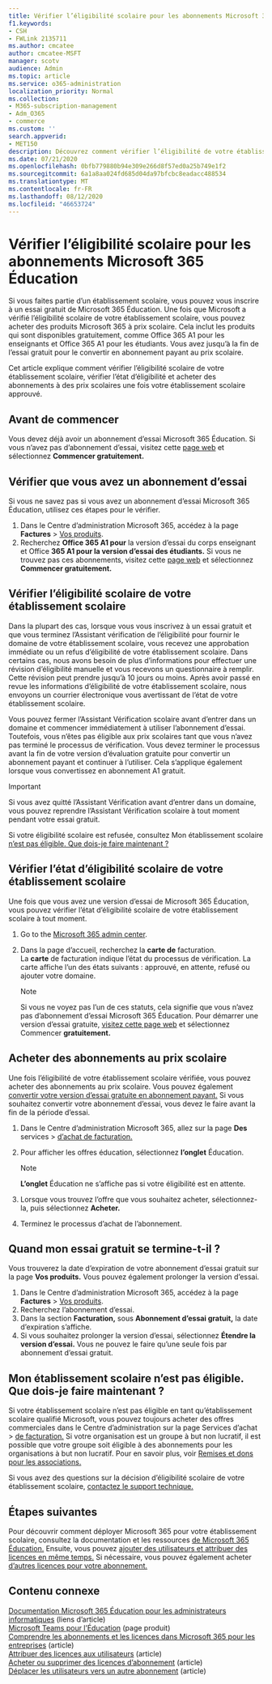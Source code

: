 ```yaml
---
title: Vérifier l’éligibilité scolaire pour les abonnements Microsoft 365 Éducation
f1.keywords:
- CSH
- FWLink 2135711
ms.author: cmcatee
author: cmcatee-MSFT
manager: scotv
audience: Admin
ms.topic: article
ms.service: o365-administration
localization_priority: Normal
ms.collection:
- M365-subscription-management
- Adm_O365
- commerce
ms.custom: ''
search.appverid:
- MET150
description: Découvrez comment vérifier l’éligibilité de votre établissement scolaire à la tarification scolaire Microsoft 365 Éducation.
ms.date: 07/21/2020
ms.openlocfilehash: 0bfb779880b94e309e266d8f57ed0a25b749e1f2
ms.sourcegitcommit: 6a1a8aa024fd685d04da97bfcbc8eadacc488534
ms.translationtype: MT
ms.contentlocale: fr-FR
ms.lasthandoff: 08/12/2020
ms.locfileid: "46653724"
---
```

# <a name="verify-academic-eligibility-for-microsoft-365-education-subscriptions"></a>Vérifier l’éligibilité scolaire pour les abonnements Microsoft 365 Éducation

Si vous faites partie d’un établissement scolaire, vous pouvez vous inscrire à un essai gratuit de Microsoft 365 Éducation. Une fois que Microsoft a vérifié l’éligibilité scolaire de votre établissement scolaire, vous pouvez acheter des produits Microsoft 365 à prix scolaire. Cela inclut les produits qui sont disponibles gratuitement, comme Office 365 A1 pour les enseignants et Office 365 A1 pour les étudiants. Vous avez jusqu’à la fin de l’essai gratuit pour le convertir en abonnement payant au prix scolaire.

Cet article explique comment vérifier l’éligibilité scolaire de votre établissement scolaire, vérifier l’état d’éligibilité et acheter des abonnements à des prix scolaires une fois votre établissement scolaire approuvé.

## <a name="before-you-begin"></a>Avant de commencer

Vous devez déjà avoir un abonnement d’essai Microsoft 365 Éducation. Si vous n’avez pas d’abonnement d’essai, visitez cette [page web](https://www.microsoft.com/microsoft-365/academic/compare-office-365-education-plans?activetab=tab%3aprimaryr1) et sélectionnez **Commencer gratuitement.**

## <a name="verify-that-you-have-a-trial-subscription"></a>Vérifier que vous avez un abonnement d’essai

Si vous ne savez pas si vous avez un abonnement d’essai Microsoft 365 Éducation, utilisez ces étapes pour le vérifier.

1. Dans le Centre d’administration Microsoft 365, accédez à la page **Factures** \> <a href="https://go.microsoft.com/fwlink/p/?linkid=842054" target="_blank">Vos produits</a>.
2. Recherchez **Office 365 A1 pour** la version d’essai du corps enseignant et Office **365 A1 pour la version d’essai des étudiants.** Si vous ne trouvez pas ces abonnements, visitez cette [page web](https://www.microsoft.com/microsoft-365/academic/compare-office-365-education-plans?activetab=tab%3aprimaryr1) et sélectionnez **Commencer gratuitement.**

## <a name="verify-your-schools-academic-eligibility"></a>Vérifier l’éligibilité scolaire de votre établissement scolaire

Dans la plupart des cas, lorsque vous vous inscrivez à un essai gratuit et que vous terminez l’Assistant vérification de l’éligibilité pour fournir le domaine de votre établissement scolaire, vous recevez une approbation immédiate ou un refus d’éligibilité de votre établissement scolaire. Dans certains cas, nous avons besoin de plus d’informations pour effectuer une révision d’éligibilité manuelle et vous recevons un questionnaire à remplir. Cette révision peut prendre jusqu’à 10 jours ou moins. Après avoir passé en revue les informations d’éligibilité de votre établissement scolaire, nous envoyons un courrier électronique vous avertissant de l’état de votre établissement scolaire.

Vous pouvez fermer l’Assistant Vérification scolaire avant d’entrer dans un domaine et commencer immédiatement à utiliser l’abonnement d’essai. Toutefois, vous n’êtes pas éligible aux prix scolaires tant que vous n’avez pas terminé le processus de vérification. Vous devez terminer le processus avant la fin de votre version d’évaluation gratuite pour convertir un abonnement payant et continuer à l’utiliser. Cela s’applique également lorsque vous convertissez en abonnement A1 gratuit.

> [!IMPORTANT]
> Si vous avez quitté l’Assistant Vérification avant [](https://go.microsoft.com/fwlink/p/?linkid=2135255) d’entrer dans un domaine, vous pouvez reprendre l’Assistant Vérification scolaire à tout moment pendant votre essai gratuit.

Si votre éligibilité scolaire est refusée, consultez Mon établissement scolaire [n’est pas éligible. Que dois-je faire maintenant ?](#my-school-isnt-eligible-what-do-i-do-now)

## <a name="check-the-status-of-your-schools-academic-eligibility"></a>Vérifier l’état d’éligibilité scolaire de votre établissement scolaire

Une fois que vous avez une version d’essai de Microsoft 365 Éducation, vous pouvez vérifier l’état d’éligibilité scolaire de votre établissement scolaire à tout moment.

1. Go to the [Microsoft 365 admin center](https://go.microsoft.com/fwlink/p/?linkid=2024339).
2. Dans la page d’accueil, recherchez la **carte de** facturation.\
    La **carte** de facturation indique l’état du processus de vérification. La carte affiche l’un des états suivants : approuvé, en attente, refusé ou ajouter votre domaine.

    > [!NOTE]
    > Si vous ne voyez pas l’un de ces statuts, cela signifie que vous n’avez pas d’abonnement d’essai Microsoft 365 Éducation. Pour démarrer une version d’essai gratuite, [visitez cette page web](https://www.microsoft.com/microsoft-365/academic/compare-office-365-education-plans?activetab=tab%3aprimaryr1) et sélectionnez Commencer **gratuitement.**

## <a name="buy-subscriptions-at-academic-prices"></a>Acheter des abonnements au prix scolaire

Une fois l’éligibilité de votre établissement scolaire vérifiée, vous pouvez acheter des abonnements au prix scolaire. Vous pouvez également [convertir votre version d’essai gratuite en abonnement payant.](https://docs.microsoft.com/microsoft-365/commerce/buy-a-subscription-from-your-free-trial) Si vous souhaitez convertir votre abonnement d’essai, vous devez le faire avant la fin de la période d’essai.

1. Dans le Centre d’administration Microsoft 365, allez sur la page **Des** services \> <a href="https://go.microsoft.com/fwlink/p/?linkid=868433" target="_blank">d’achat de facturation.</a>
2. Pour afficher les offres éducation, sélectionnez **l’onglet** Éducation.

    > [!NOTE]
    > **L’onglet** Éducation ne s’affiche pas si votre éligibilité est en attente.

3. Lorsque vous trouvez l’offre que vous souhaitez acheter, sélectionnez-la, puis sélectionnez **Acheter.**
4. Terminez le processus d’achat de l’abonnement.

## <a name="when-does-my-free-trial-end"></a>Quand mon essai gratuit se termine-t-il ?

Vous trouverez la date d’expiration de votre abonnement d’essai gratuit sur la page **Vos produits.** Vous pouvez également prolonger la version d’essai.

1. Dans le Centre d’administration Microsoft 365, accédez à la page **Factures** \> <a href="https://go.microsoft.com/fwlink/p/?linkid=842054" target="_blank">Vos produits</a>.
2. Recherchez l’abonnement d’essai.
3. Dans la section **Facturation,** sous **Abonnement d’essai gratuit,** la date d’expiration s’affiche.
4. Si vous souhaitez prolonger la version d’essai, sélectionnez **Étendre la version d’essai.** Vous ne pouvez le faire qu’une seule fois par abonnement d’essai gratuit.

## <a name="my-school-isnt-eligible-what-do-i-do-now"></a>Mon établissement scolaire n’est pas éligible. Que dois-je faire maintenant ?

Si votre établissement scolaire n’est pas éligible en tant qu’établissement scolaire  qualifié Microsoft, vous pouvez toujours acheter des offres commerciales dans le Centre d’administration sur la page Services d’achat \> <a href="https://go.microsoft.com/fwlink/p/?linkid=868433" target="_blank">de facturation.</a> Si votre organisation est un groupe à but non lucratif, il est possible que votre groupe soit éligible à des abonnements pour les organisations à but non lucratif. Pour en savoir plus, voir [Remises et dons pour les associations.](https://www.microsoft.com/nonprofits/eligibility)

Si vous avez des questions sur la décision d’éligibilité scolaire de votre établissement scolaire, [contactez le support technique.](../../admin/contact-support-for-business-products.md)

## <a name="next-steps"></a>Étapes suivantes

Pour découvrir comment déployer Microsoft 365 pour votre établissement scolaire, consultez la documentation et les ressources [de Microsoft 365 Éducation.](https://docs.microsoft.com/microsoft-365/education/deploy/) Ensuite, vous pouvez [ajouter des utilisateurs et attribuer des licences en même temps.](../../admin/add-users/add-users.md) Si nécessaire, vous pouvez également acheter [d’autres licences pour votre abonnement.](../licenses/buy-licenses.md)

## <a name="related-content"></a>Contenu connexe

[Documentation Microsoft 365 Éducation pour les administrateurs informatiques](https://docs.microsoft.com/education/itadmins) (liens d’article)\
[Microsoft Teams pour l’Éducation](https://microsoft.com/education/products/teams/default.aspx) (page produit)\
[Comprendre les abonnements et les licences dans Microsoft 365 pour les entreprises](../licenses/subscriptions-and-licenses.md) (article)\
[Attribuer des licences aux utilisateurs](../../admin/manage/assign-licenses-to-users.md) (article)\
[Acheter ou supprimer des licences d’abonnement](../licenses/buy-licenses.md) (article)\
[Déplacer les utilisateurs vers un autre abonnement](move-users-different-subscription.md) (article)
